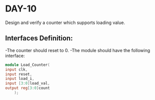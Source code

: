 # DAY-10
Design and verify a counter which supports loading value.

## Interfaces Definition:
-The counter should reset to 0.
-The module should have the following interface:

```verilog
module Load_Counter(
input clk,
input reset,
input load_i,
input [3:0]load_val,
output reg[3:0]count
    );
``` 
